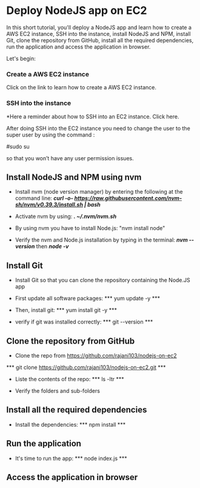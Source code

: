 # Deploy NodeJS app on EC2

In this short tutorial, you'll deploy a NodeJS app and learn how to create a AWS EC2 instance, SSH into the instance, install NodeJS and NPM, install Git, clone the repository from GitHub, install all the required dependencies, run the application and access the application in browser. 

Let's begin:

### Create a AWS EC2 instance

Click on the link to learn how to create a AWS EC2 instance. 


### SSH into the instance

*Here a reminder about how to SSH into an EC2 instance. Click here.

After doing SSH into the EC2 instance you need to change the user to the super user by using the command : 

#sudo su

so that you won’t have any user permission issues.


## Install NodeJS and NPM using nvm

- Install nvm (node version manager) by entering the following at the command line: ***curl -o- https://raw.githubusercontent.com/nvm-sh/nvm/v0.39.3/install.sh | bash***

- Activate nvm by using: ***. ~/.nvm/nvm.sh***

- By using nvm you have to install Node.js: "nvm install node"

- Verify the nvm and Node.js installation by typing in the terminal: ***nvm --version*** then ***node -v***


## Install Git

- Install Git so that you can clone the repository containing the Node.JS app

- First update all software packages: *** yum update -y ***

- Then, install git: *** yum install git -y ***

- verify if git was installed correctly: *** git --version ***


## Clone the repository from GitHub

- Clone the repo from https://github.com/rajani103/nodejs-on-ec2

*** git clone https://github.com/rajani103/nodejs-on-ec2.git ***

- Liste the contents of the repo: *** ls -ltr ***

- Verify the folders and sub-folders


## Install all the required dependencies

- Install the dependencies: *** npm install ***


## Run the application

- It's time to run the app: *** node index.js ***





## Access the application in browser